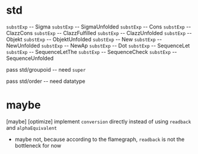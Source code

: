 # std

`substExp` -- Sigma
`substExp` -- SigmaUnfolded
`substExp` -- Cons
`substExp` -- ClazzCons
`substExp` -- ClazzFulfilled
`substExp` -- ClazzUnfolded
`substExp` -- Objekt
`substExp` -- ObjektUnfolded
`substExp` -- New
`substExp` -- NewUnfolded
`substExp` -- NewAp
`substExp` -- Dot
`substExp` -- SequenceLet
`substExp` -- SequenceLetThe
`substExp` -- SequenceCheck
`substExp` -- SequenceUnfolded

pass std/groupoid -- need `super`

pass std/order -- need datatype

# maybe

[maybe] [optimize] implement `conversion` directly instead of using `readback` and `alphaEquivalent`

- maybe not, because according to the flamegraph, `readback` is not the bottleneck for now
